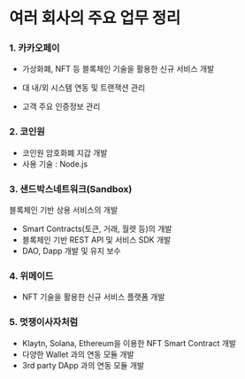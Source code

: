 # 여러 회사의 주요 업무 정리



### 1. 카카오페이

- 가상화폐, NFT 등 블록체인 기술을 활용한 신규 서비스 개발

- 대 내/외 시스템 연동 및 트랜잭션 관리

- 고객 주요 인증정보 관리

  

### 2. 코인원

- 코인원 암호화폐 지갑 개발
- 사용 기술  : Node.js



### 3. 샌드박스네트워크(Sandbox)

블록체인 기반 상용 서비스의 개발

- Smart Contracts(토큰, 거래, 월렛 등)의 개발
- 블록체인 기반 REST API 및 서비스 SDK 개발
- DAO, Dapp 개발 및 유지 보수



### 4. 위메이드

- NFT 기술을 활용한 신규 서비스 플랫폼 개발



### 5. 멋쟁이사자처럼

- Klaytn, Solana, Ethereum을 이용한 NFT Smart Contract 개발
- 다양한 Wallet 과의 연동 모듈 개발
- 3rd party DApp 과의 연동 모듈 개발